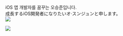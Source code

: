 iOS 앱 개발자를 꿈꾸는 오승준입니다.\
成長するiOS開発者になりたいオ·スンジュンと申します。\
<img src="https://img.shields.io/badge/Swift-F05138?style=flat-suqare&logo=Swift&logoColor=white"/>

<img align='left' src="http://mazassumnida.wtf/api/v2/generate_badge?boj=sj990927">

